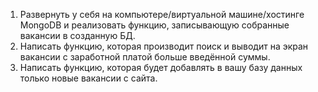 1. Развернуть у себя на компьютере/виртуальной машине/хостинге MongoDB и реализовать 
функцию, записывающую собранные вакансии в созданную БД.
2. Написать функцию, которая производит поиск и выводит на экран вакансии с заработной платой 
больше введённой суммы.
3. Написать функцию, которая будет добавлять в вашу базу данных только новые вакансии с сайта.